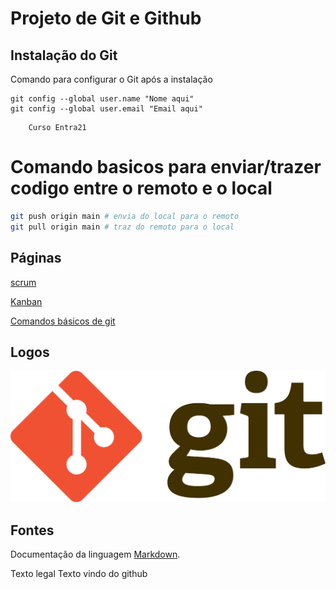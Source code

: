 # Projeto de Git e Github

## Instalação do Git

Comando para configurar o Git após a instalação

```
git config --global user.name "Nome aqui"
git config --global user.email "Email aqui"
```


```
    Curso Entra21
```


# Comando basicos para enviar/trazer codigo entre o remoto e o local

```bash
git push origin main # envia do local para o remoto
git pull origin main # traz do remoto para o local
```

## Páginas

[scrum](scrum.md)

[Kanban](kanban.md)

[Comandos básicos de git](comandos_básicos.md)



## Logos

![Imagem da logo Git](imagens/git.png)



## Fontes

Documentação da linguagem [Markdown](https://docs.github.com/pt/get-started/writing-on-github/getting-started-with-writing-and-formatting-on-github/basic-writing-and-formatting-syntax).

Texto legal
Texto vindo do github
